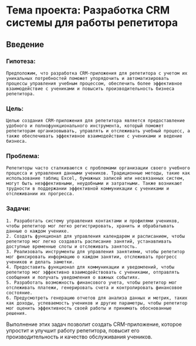 # Тема проекта: Разработка CRM системы для работы репетитора 
## Введение

### Гипотеза:
    Предположим, что разработка CRM-приложения для репетитора с учетом их уникальных потребностей поможет упорядочить и автоматизировать процессы управления учебным процессом, обеспечить более эффективное взаимодействие с учениками и повысить производительность бизнеса репетитора.

### Цель:
    Целью создания CRM-приложения для репетитора является предоставление удобного и полнофункционального инструмента, который поможет репетиторам организовывать, управлять и отслеживать учебный процесс, а также обеспечивать эффективное взаимодействие с учениками и ведение бизнеса.

### Проблема:
    Репетиторы часто сталкиваются с проблемами организации своего учебного процесса и управления данными учеников. Традиционные методы, такие как использование таблиц Excel, бумажных записей или несвязанных систем, могут быть неэффективными, неудобными и затратными. Также возникают трудности в поддержании эффективной коммуникации с учениками и отслеживании их прогресса.

### Задачи:
    1. Разработать систему управления контактами и профилями учеников, чтобы репетитор мог легко регистрировать, хранить и обрабатывать данные о каждом ученике.
    2. Создать функционал для управления календарем и расписанием, чтобы репетитор мог легко создавать расписание занятий, устанавливать доступные временные слоты и отслеживать занятость.
    3. Реализовать инструменты для управления занятиями, чтобы репетитор мог фиксировать информацию о каждом занятии, отслеживать прогресс учеников и делать заметки.
    4. Предоставить функционал для коммуникации и уведомлений, чтобы репетитор мог эффективно взаимодействовать с учениками, отправлять сообщения и получать уведомления о важных событиях.
    5. Разработать возможность финансового учета, чтобы репетитор мог отслеживать платежи, генерировать счета и контролировать финансовое состояние.
    6. Предусмотреть генерацию отчетов для анализа данных и метрик, таких как доходы, успеваемость учеников и другие параметры, чтобы репетитор мог оценить эффективность своей работы и принимать обоснованные решения.

Выполнение этих задач позволит создать CRM-приложение, которое упростит и улучшит работу репетитора, повысит его производительность и качество обслуживания учеников.